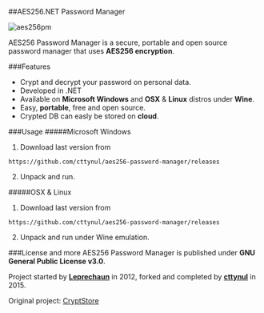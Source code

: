 ##AES256.NET Password Manager

![aes256pm](https://i.imgur.com/N73drJx.png)

AES256 Password Manager is a secure, portable and open source password manager that uses **AES256 encryption**.

###Features
- Crypt and decrypt your password on personal data.
- Developed in .NET
- Available on **Microsoft Windows** and **OSX** & **Linux** distros under **Wine**.
- Easy, **portable**, free and open source.
- Crypted DB can easly be stored on **cloud**.

###Usage
#####Microsoft Windows
1) Download last version from 
```
https://github.com/cttynul/aes256-password-manager/releases
```
2) Unpack and run.

#####OSX & Linux
1) Download last version from 
```
https://github.com/cttynul/aes256-password-manager/releases
```
2) Unpack and run under Wine emulation.

###License and more
AES256 Password Manager is published under **GNU General Public License v3.0**.

Project started by [**Leprechaun**](https://github.com/Leproide) in 2012, forked and completed by [**cttynul**](https://github.com/cttynul) in 2015.

Original project: [CryptStore](https://github.com/Leproide/CryptStore) 
